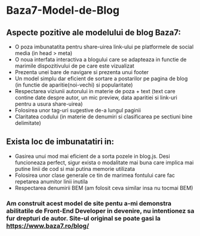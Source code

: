 # Baza7-Model-de-Blog 

## Aspecte pozitive ale modelului de blog Baza7:
- O poza imbunatatita pentru share-uirea link-ului pe platformele de social media (in head > meta) 
- O noua interfata interactiva a blogului care se adapteaza in functie de marimile dispozitivului de pe care este vizualizat
- Prezenta unei bare de navigare si prezenta unui footer
- Un model simplu dar eficient de sortare a postarilor pe pagina de blog (in functie de aparitie(noi-vechi) si popularitate)
- Respectarea viziunii autorului in materie de poza + text (text care contine date despre autor, un mic preview, data aparitiei si link-uri pentru a usura share-uirea)
- Folosirea unor tag-uri sugestive de-a lungul paginii
- Claritatea codului (in materie de denumiri si clasificarea pe sectiuni bine delimitate)

## Exista loc de imbunatatiri in:
- Gasirea unui mod mai eficient de a sorta pozele in blog.js. Desi funcioneaza perfect, sigur exista o modalitate mai buna care implica mai putine linii de cod si mai putina memorie utilizata
- Folosirea unor clase generale ce tin de marimea fontului care fac repetarea anumitor linii inutila
- Respectarea denumirii BEM (am folosit ceva similar insa nu tocmai BEM)

### Am construit acest model de site pentu a-mi demonstra abilitatile de Front-End Developer in devenire, nu intentionez sa fur drepturi de autor. Site-ul original se poate gasi la https://www.baza7.ro/blog/ 
